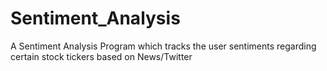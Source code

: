 # Sentiment_Analysis
A Sentiment Analysis Program which tracks the user sentiments regarding certain stock tickers based on News/Twitter 
